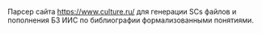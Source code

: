 Парсер сайта https://www.culture.ru/ для генерации SCs файлов и пополнения БЗ ИИС по библиографии формализованными понятиями.
